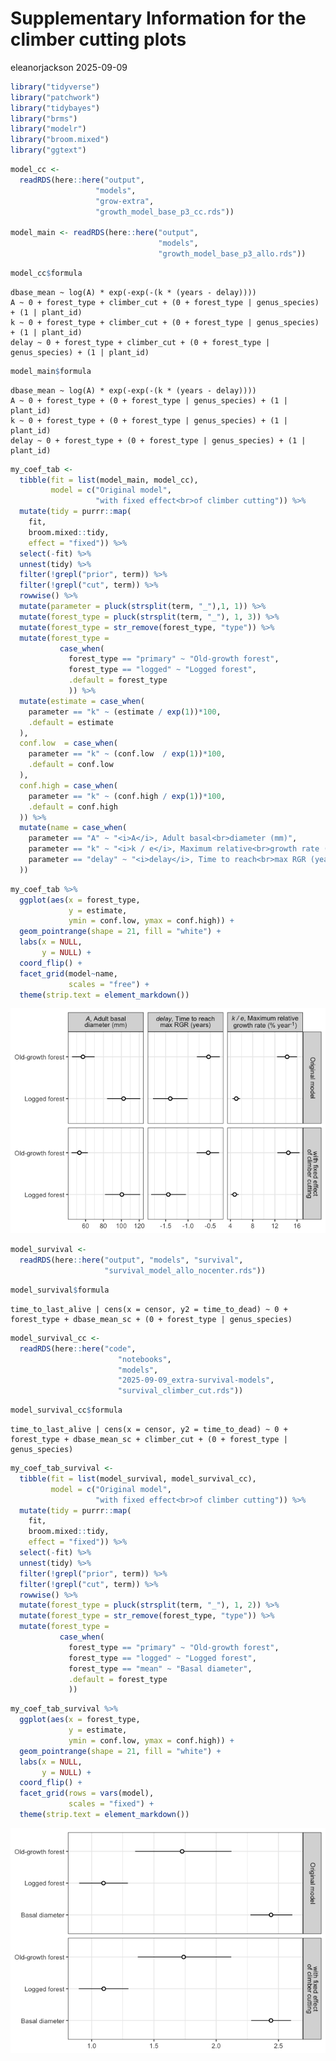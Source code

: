 # Supplementary Information for the climber cutting plots
eleanorjackson
2025-09-09

``` r
library("tidyverse")
library("patchwork")
library("tidybayes")
library("brms")
library("modelr")
library("broom.mixed")
library("ggtext")
```

``` r
model_cc <- 
  readRDS(here::here("output", 
                   "models", 
                   "grow-extra",
                   "growth_model_base_p3_cc.rds"))

model_main <- readRDS(here::here("output",
                                 "models",
                                 "growth_model_base_p3_allo.rds"))
```

``` r
model_cc$formula
```

    dbase_mean ~ log(A) * exp(-exp(-(k * (years - delay)))) 
    A ~ 0 + forest_type + climber_cut + (0 + forest_type | genus_species) + (1 | plant_id)
    k ~ 0 + forest_type + climber_cut + (0 + forest_type | genus_species) + (1 | plant_id)
    delay ~ 0 + forest_type + climber_cut + (0 + forest_type | genus_species) + (1 | plant_id)

``` r
model_main$formula
```

    dbase_mean ~ log(A) * exp(-exp(-(k * (years - delay)))) 
    A ~ 0 + forest_type + (0 + forest_type | genus_species) + (1 | plant_id)
    k ~ 0 + forest_type + (0 + forest_type | genus_species) + (1 | plant_id)
    delay ~ 0 + forest_type + (0 + forest_type | genus_species) + (1 | plant_id)

``` r
my_coef_tab <- 
  tibble(fit = list(model_main, model_cc),
         model = c("Original model", 
                   "with fixed effect<br>of climber cutting")) %>%
  mutate(tidy = purrr::map(
    fit,
    broom.mixed::tidy,
    effect = "fixed")) %>% 
  select(-fit) %>% 
  unnest(tidy) %>% 
  filter(!grepl("prior", term)) %>% 
  filter(!grepl("cut", term)) %>% 
  rowwise() %>% 
  mutate(parameter = pluck(strsplit(term, "_"),1, 1)) %>% 
  mutate(forest_type = pluck(strsplit(term, "_"), 1, 3)) %>%
  mutate(forest_type = str_remove(forest_type, "type")) %>%
  mutate(forest_type =
           case_when(
             forest_type == "primary" ~ "Old-growth forest",
             forest_type == "logged" ~ "Logged forest",
             .default = forest_type
             )) %>% 
  mutate(estimate = case_when(
    parameter == "k" ~ (estimate / exp(1))*100,
    .default = estimate
  ),
  conf.low  = case_when(
    parameter == "k" ~ (conf.low  / exp(1))*100,
    .default = conf.low 
  ),
  conf.high = case_when(
    parameter == "k" ~ (conf.high / exp(1))*100,
    .default = conf.high
  )) %>%
  mutate(name = case_when(
    parameter == "A" ~ "<i>A</i>, Adult basal<br>diameter (mm)",
    parameter == "k" ~ "<i>k / e</i>, Maximum relative<br>growth rate (% year<sup>-1</sup>)",
    parameter == "delay" ~ "<i>delay</i>, Time to reach<br>max RGR (years)"
  ))
```

``` r
my_coef_tab %>% 
  ggplot(aes(x = forest_type, 
             y = estimate, 
             ymin = conf.low, ymax = conf.high)) +
  geom_pointrange(shape = 21, fill = "white") +
  labs(x = NULL,
       y = NULL) +
  coord_flip() +
  facet_grid(model~name, 
             scales = "free") +
  theme(strip.text = element_markdown())
```

![](figures/2025-09-09_supp-climber-cutting/unnamed-chunk-6-1.png)

``` r
model_survival <-
  readRDS(here::here("output", "models", "survival",
                     "survival_model_allo_nocenter.rds"))
```

``` r
model_survival$formula
```

    time_to_last_alive | cens(x = censor, y2 = time_to_dead) ~ 0 + forest_type + dbase_mean_sc + (0 + forest_type | genus_species) 

``` r
model_survival_cc <-
  readRDS(here::here("code",
                        "notebooks",
                        "models",
                        "2025-09-09_extra-survival-models",
                        "survival_climber_cut.rds"))
```

``` r
model_survival_cc$formula
```

    time_to_last_alive | cens(x = censor, y2 = time_to_dead) ~ 0 + forest_type + dbase_mean_sc + climber_cut + (0 + forest_type | genus_species) 

``` r
my_coef_tab_survival <- 
  tibble(fit = list(model_survival, model_survival_cc),
         model = c("Original model", 
                   "with fixed effect<br>of climber cutting")) %>%
  mutate(tidy = purrr::map(
    fit,
    broom.mixed::tidy,
    effect = "fixed")) %>% 
  select(-fit) %>% 
  unnest(tidy) %>% 
  filter(!grepl("prior", term)) %>% 
  filter(!grepl("cut", term)) %>% 
  rowwise() %>% 
  mutate(forest_type = pluck(strsplit(term, "_"), 1, 2)) %>%
  mutate(forest_type = str_remove(forest_type, "type")) %>% 
  mutate(forest_type =
           case_when(
             forest_type == "primary" ~ "Old-growth forest",
             forest_type == "logged" ~ "Logged forest",
             forest_type == "mean" ~ "Basal diameter",
             .default = forest_type
             )) 
```

``` r
my_coef_tab_survival %>% 
  ggplot(aes(x = forest_type, 
             y = estimate, 
             ymin = conf.low, ymax = conf.high)) +
  geom_pointrange(shape = 21, fill = "white") +
  labs(x = NULL,
       y = NULL) +
  coord_flip() +
  facet_grid(rows = vars(model), 
             scales = "fixed") +
  theme(strip.text = element_markdown())
```

![](figures/2025-09-09_supp-climber-cutting/unnamed-chunk-12-1.png)
